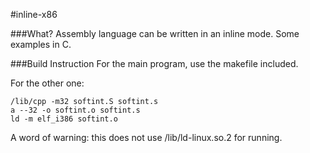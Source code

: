 #inline-x86

###What?
Assembly language can be written in an inline mode. Some examples in C.

###Build Instruction
For the main program, use the makefile included.

For the other one:

```
/lib/cpp -m32 softint.S softint.s
a --32 -o softint.o softint.s
ld -m elf_i386 softint.o
```

A word of warning: this does not use /lib/ld-linux.so.2 for running.
